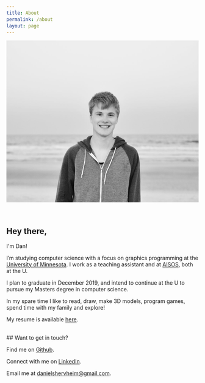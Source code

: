 ```yaml
---
title: About
permalink: /about
layout: page
---
```

![me](/assets/img/about/me.jpg)

<br/>

## Hey there,

I'm Dan!

I’m studying computer science with a focus on graphics programming at the [University of Minnesota](https://www.cs.umn.edu/). I work as a teaching assistant and at [AISOS](http://aisos.umn.edu/), both at the U.

I plan to graduate in December 2019, and intend to continue at the U to pursue my Masters degree in computer science.

In my spare time I like to read, draw, make 3D models, program games, spend time with my family and explore!

My resume is available [here](https://docs.google.com/document/d/1pAoeWMVmRG-uOplchmDD8qh1SfPuwfCJ26882EFppic/edit?usp=sharing).

<br/>
## Want to get in touch?

Find me on [Github](http://github.com/danielshervheim).

Connect with me on [LinkedIn](https://www.linkedin.com/in/daniel-shervheim-106054178/).

Email me at [danielshervheim@gmail.com](mailto:danielshervheim@gmail.com).
